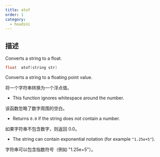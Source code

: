 ```yaml
---
title: atof
order: 1
category:
  - houdini
---
```

    
## 描述

Converts a string to a float.

```c
float  atof(string str)
```

Converts a string to a floating point value.

将一个字符串转换为一个浮点值。

- This function ignores whitespace around the number.

该函数忽略了数字周围的空白。

- Returns `0.0` if the string does not contain a number.

如果字符串不包含数字，则返回 0.0。

- The string can contain exponential notation (for example `"1.25e+5"`).

字符串可以包含指数符号（例如 "1.25e+5"）。
